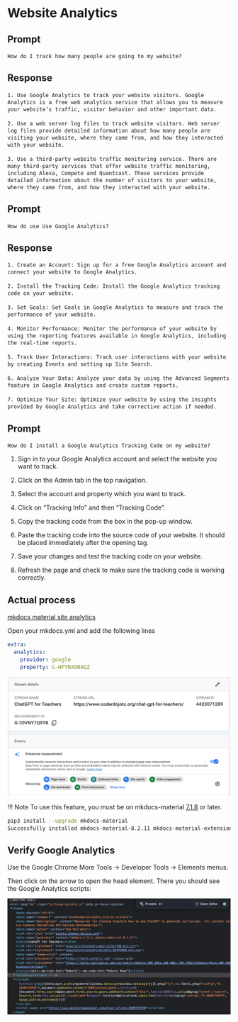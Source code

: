 # Website Analytics

## Prompt
```
How do I track how many people are going to my website?
```

## Response

```
1. Use Google Analytics to track your website visitors. Google Analytics is a free web analytics service that allows you to measure your website’s traffic, visitor behavior and other important data. 

2. Use a web server log files to track website visitors. Web server log files provide detailed information about how many people are visiting your website, where they came from, and how they interacted with your website. 

3. Use a third-party website traffic monitoring service. There are many third-party services that offer website traffic monitoring, including Alexa, Compete and Quantcast. These services provide detailed information about the number of visitors to your website, where they came from, and how they interacted with your website.
```

## Prompt
```
How do use Use Google Analytics?
```

## Response

```
1. Create an Account: Sign up for a free Google Analytics account and connect your website to Google Analytics.

2. Install the Tracking Code: Install the Google Analytics tracking code on your website.

3. Set Goals: Set Goals in Google Analytics to measure and track the performance of your website.

4. Monitor Performance: Monitor the performance of your website by using the reporting features available in Google Analytics, including the real-time reports.

5. Track User Interactions: Track user interactions with your website by creating Events and setting up Site Search.

6. Analyze Your Data: Analyze your data by using the Advanced Segments feature in Google Analytics and create custom reports.

7. Optimize Your Site: Optimize your website by using the insights provided by Google Analytics and take corrective action if needed.
```

## Prompt

```
How do I install a Google Analytics Tracking Code on my website?
```

1. Sign in to your Google Analytics account and select the website you want to track.

2. Click on the Admin tab in the top navigation.

3. Select the account and property which you want to track.

4. Click on “Tracking Info” and then “Tracking Code”.

5. Copy the tracking code from the box in the pop-up window.

6. Paste the tracking code into the source code of your website. It should be placed immediately after the opening <head> tag.

7. Save your changes and test the tracking code on your website.

8. Refresh the page and check to make sure the tracking code is working correctly.

## Actual process

[mkdocs material site analytics](https://squidfunk.github.io/mkdocs-material/setup/setting-up-site-analytics/#configuration)

Open your mkdocs.yml and add the following lines

```yml
extra:
  analytics:
    provider: google
    property: G-HPYNX9B8QZ
```

![Google Analytics Configuration](../img/google-analyics-configuration.png)

!!! Note
  To use this feature, you must be on mkdocs-material [7.1.8](https://github.com/squidfunk/mkdocs-material/releases/tag/7.1.8) or later.

```sh
pip3 install --upgrade mkdocs-material
Successfully installed mkdocs-material-8.2.11 mkdocs-material-extensions-1.0.3 pygments-2.11.2 pymdown-extensions-9.1
```

## Verify Google Analytics

Use the Google Chrome More Tools -> Developer Tools -> Elements menus.

Then click on the <head> arrow to open the head element.  There you should see the Google Analytics scripts:

![](../img/verify-google-analytics.png)